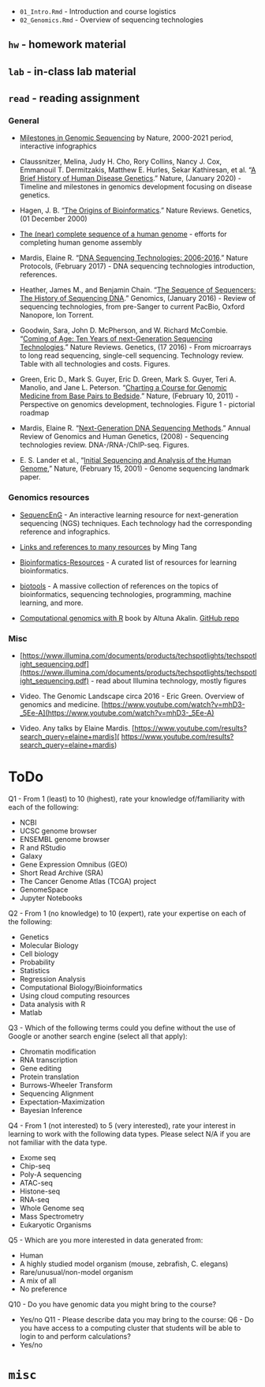 - `01_Intro.Rmd` - Introduction and course logistics
- `02_Genomics.Rmd` - Overview of sequencing technologies

## `hw` - homework material

## `lab` - in-class lab material

## `read` - reading assignment

### General

- [Milestones in Genomic Sequencing](https://www.nature.com/immersive/d42859-020-00099-0/index.html) by Nature, 2000-2021 period, interactive infographics

- Claussnitzer, Melina, Judy H. Cho, Rory Collins, Nancy J. Cox, Emmanouil T. Dermitzakis, Matthew E. Hurles, Sekar Kathiresan, et al. “[A Brief History of Human Disease Genetics](https://doi.org/10.1038/s41586-019-1879-7).” Nature, (January 2020) - Timeline and milestones in genomics development focusing on disease genetics.

- Hagen, J. B. “[The Origins of Bioinformatics](https://doi.org/10.1038/35042090).” Nature Reviews. Genetics, (01 December 2000)

- [The (near) complete sequence of a human genome](https://genomeinformatics.github.io/CHM13v1/) - efforts for completing human genome assembly

- Mardis, Elaine R. “[DNA Sequencing Technologies: 2006-2016](https://doi.org/10.1038/nprot.2016.182).” Nature Protocols, (February 2017) - DNA sequencing technologies introduction, references.

- Heather, James M., and Benjamin Chain. “[The Sequence of Sequencers: The History of Sequencing DNA](https://doi.org/10.1016/j.ygeno.2015.11.003).” Genomics, (January 2016) - Review of sequencing technologies, from pre-Sanger to current PacBio, Oxford Nanopore, Ion Torrent.

- Goodwin, Sara, John D. McPherson, and W. Richard McCombie. “[Coming of Age: Ten Years of next-Generation Sequencing Technologies](https://doi.org/10.1038/nrg.2016.49).” Nature Reviews. Genetics, (17 2016) - From microarrays to long read sequencing, single-cell sequencing. Technology review. Table with all technologies and costs. Figures.

- Green, Eric D., Mark S. Guyer, Eric D. Green, Mark S. Guyer, Teri A. Manolio, and Jane L. Peterson. “[Charting a Course for Genomic Medicine from Base Pairs to Bedside](https://doi.org/10.1038/nature09764).” Nature, (February 10, 2011) - Perspective on genomics development, technologies. Figure 1 - pictorial roadmap

- Mardis, Elaine R. “[Next-Generation DNA Sequencing Methods](https://doi.org/10.1146/annurev.genom.9.081307.164359).” Annual Review of Genomics and Human Genetics, (2008) - Sequencing technologies review. DNA-/RNA-/ChIP-seq. Figures.

- E. S. Lander et al., “[Initial Sequencing and Analysis of the Human Genome](https://doi.org/10.1038/35057062),” Nature, (February 15, 2001) - Genome sequencing landmark paper.

<!--
- Cordaux, Richard, and Mark A. Batzer. “[The Impact of Retrotransposons on Human Genome Evolution](https://doi.org/10.1038/nrg2640).” Nature Reviews. Genetics, (October 2009)

- Rothberg, Jonathan M, and John H Leamon. “The Development and Impact of 454 Sequencing.” Nature Biotechnology 26, no. 10 (October 2008): 1117–24. doi:10.1038/nbt1485. - 454 sequencing, history of sequencing development, pyrosequencing. Other technologies - Box 1, Table 2
-->

### Genomics resources

- [SequencEnG](http://education.knoweng.org/sequenceng/index.html) - An interactive learning resource for next-generation sequencing (NGS) techniques. Each technology had the corresponding reference and infographics.

- [Links and references to many resources](https://github.com/crazyhottommy/getting-started-with-genomics-tools-and-resources) by Ming Tang

- [Bioinformatics-Resources](https://github.com/YTLogos/Bioinformatics-Resources) -  A curated list of resources for learning bioinformatics.

- [biotools](https://github.com/jdidion/biotools) - A massive collection of references on the topics of bioinformatics, sequencing technologies, programming, machine learning, and more.

- [Computational genomics with R](https://compgenomr.github.io/book/) book by Altuna Akalin. [GitHub repo](https://github.com/compgenomr/book)

### Misc

- [https://www.illumina.com/documents/products/techspotlights/techspotlight_sequencing.pdf](https://www.illumina.com/documents/products/techspotlights/techspotlight_sequencing.pdf) - read about Illumina technology, mostly figures

- Video. The Genomic Landscape circa 2016 - Eric Green. Overview of genomics and medicine. [https://www.youtube.com/watch?v=mhD3-_5Ee-A](https://www.youtube.com/watch?v=mhD3-_5Ee-A)

- Video. Any talks by Elaine Mardis. [https://www.youtube.com/results?search_query=elaine+mardis]( https://www.youtube.com/results?search_query=elaine+mardis)

# ToDo



 Q1 - From 1 (least) to 10 (highest), rate your knowledge of/familiarity with each of the following:
 - NCBI
 - UCSC genome browser
 - ENSEMBL genome browser
 - R and RStudio
 - Galaxy
 - Gene Expression Omnibus (GEO)
 - Short Read Archive (SRA)
 - The Cancer Genome Atlas (TCGA) project
 - GenomeSpace
 - Jupyter Notebooks

  Q2 - From 1 (no knowledge) to 10 (expert), rate your expertise on each of the following:
  - Genetics
  - Molecular Biology
  - Cell biology
  - Probability
  - Statistics
  - Regression Analysis
  - Computational Biology/Bioinformatics
  - Using cloud computing resources
  - Data analysis with R
  - Matlab

   Q3 - Which of the following terms could you define without the use of Google or another search engine (select all that apply):

   - Chromatin modification
   - RNA transcription
   - Gene editing
   - Protein translation
   - Burrows-Wheeler Transform
   - Sequencing Alignment
   - Expectation-Maximization
   - Bayesian Inference

 Q4 - From 1 (not interested) to 5 (very interested), rate your interest in learning to work with the following data types. Please select N/A if you are not familiar with the data type.
 - Exome seq
 - Chip-seq
 - Poly-A sequencing
 - ATAC-seq
 - Histone-seq
 - RNA-seq
 - Whole Genome seq
 - Mass Spectrometry
 - Eukaryotic Organisms

  Q5 - Which are you more interested in data generated from:
  - Human
  - A highly studied model organism (mouse, zebrafish, C. elegans)
  - Rare/unusual/non-model organism
  - A mix of all
  - No preference

 Q10 - Do you have genomic data you might bring to the course?
 - Yes/no
Q11 - Please describe data you may bring to the course:
 Q6 - Do you have access to a computing cluster that students will be able to login to and perform calculations?
 - Yes/no
 

# `misc`



